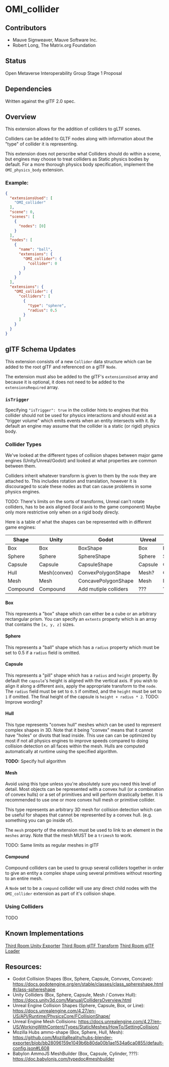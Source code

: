 <!-- Based on structure of the OMI_audio_emitter -->

# OMI_collider

## Contributors

* Mauve Signweaver, Mauve Software Inc.
* Robert Long, The Matrix.org Foundation

## Status

Open Metaverse Interoperability Group Stage 1 Proposal

## Dependencies

Written against the glTF 2.0 spec.

## Overview

This extension allows for the addition of colliders to gLTF scenes.

Colliders can be added to GLTF nodes along with information about the "type" of collider it is representing.

This extension does not perscribe what Colliders should do within a scene, but engines may choose to treat colliders as Static physics bodies by default.
For a more thorough physics body specification, implement the `OMI_physics_body` extension.

### Example:

```json
{
  "extensionsUsed": [
    "OMI_collider"
  ],
  "scene": 0,
  "scenes": [
    {
      "nodes": [0]
    }
  ],
  "nodes": [
    {
      "name": "ball",
      "extensions": {
        "OMI_collider": {
          "collider": 0
        }
      }
    }
  ],
  "extensions": {
    "OMI_collider": {
      "colliders": [
        {
          "type": "sphere",
          "radius": 0.5
        }
      ]
    }
  }
}
```

## glTF Schema Updates

This extension consists of a new `Collider` data structure which can be added to the root glTF and referenced on a glTF `Node`.

The extension must also be added to the glTF's `extensionsUsed` array and because it is optional, it does not need to be added to the `extensionsRequired` array.

### `isTrigger`

Specifying `"isTrigger": true` in the collider hints to engines that this collider should not be used for physics interactions and should exist as a "trigger volume" which emits events when an entity intersects with it.
By default an engine may assume that the collider is a static (or rigid) physics body.

### Collider Types

We've looked at the different types of collision shapes between major game engines (Unity/Unreal/Godot) and looked at what properties are common between them.

Colliders inherit whatever transform is given to them by the `node` they are attached to. This includes rotation and translation, however it is discouraged to scale these nodes as that can cause problems in some physics engines.

TODO: There's limits on the sorts of transforms, Unreal can't rotate colliders, has to be axis aligned (local axis to the game component) Maybe only more restrictive only when on a rigid body direcly.

Here is a table of what the shapes can be represented with in different game engines:

| Shape    | Unity        | Godot                 | Unreal  | Ammo       |
| -------- | ------------ | --------------------- | ------- | ---------- |
| Box      | Box          | BoxShape              | Box     | Box        |
| Sphere   | Sphere       | SphereShape           | Sphere  | Sphere     |
| Capsule  | Capsule      | CapsuleShape          | Capsule | Capsule    |
| Hull     | Mesh(convex) | ConvexPolygonShape    | Mesh?   | ConvexHull |
| Mesh     | Mesh         | ConcavePolygonShape   | Mesh    | Mesh       |
| Compound | Compound     | Add mutiple colliders | ???     | ???        |


#### Box

This represents a "box" shape which can either be a cube or an arbitrary rectangular prism. You can specify an `extents` property which is an array that contains the `[x, y, z]` sizes.

#### Sphere

This represents a "ball" shape which has a `radius` property which must be set to 0.5 if a `radius` field is omitted.

#### Capsule

This represents a "pill" shape which has a `radius` and `height` property. By default the `capsule`'s height is aligned with the vertical axis. If you wish to align it along a different axis, apply the appropriate transform to the `node`. The `radius` field must be set to `0.5` if omitted, and the `height` must be set to `1` if omitted. The final height of the capsule is `height + radius * 2`. TODO: Improve wording?

#### Hull

This type represents "convex hull" meshes which can be used to represent complex shapes in 3D. Note that it being "convex" means that it cannot have "holes" or divots that lead inside. This use can can be optimized by most if not all physics engines to improve speeds compared to doing collision detection on all faces within the mesh. Hulls are computed automatically at runtime using the specified algorithm.

**TODO:** Specify hull algorithm

#### Mesh

Avoid using this type unless you're absolutely sure you need this level of detail.
Most objects can be represented with a convex hull (or a combination of convex hulls) or a set of primitives and will perform drastically better. It is recommended to use one or more convex hull mesh or primitive collider.

This type represents an arbitrary 3D mesh for collision detection which can be useful for shapes that cannot be represented by a convex hull. (e.g. something you can go inside of).

The `mesh` property of the extension must be used to link to an element in the `meshes` array. Note that the mesh MUST be a `trimesh` to work.

TODO: Same limits as regular meshes in glTF

#### Compound

Compound colliders can be used to group several colliders together in order to give an entity a complex shape using several primitives without resorting to an entire mesh.

A `Node` set to be a `compund` collider will use any direct child nodes with the `OMI_collider` extension as part of it's collision shape.

### Using Colliders

TODO

## Known Implementations

[Third Room Unity Exporter](https://github.com/matrix-org/thirdroom-unity-exporter/blob/main/Runtime/Scripts/OMI_collider/OMI_ColliderExtension.cs)
[Third Room glTF Transform](https://github.com/matrix-org/thirdroom/blob/main/src/asset-pipeline/extensions/OMIColliderExtension.ts)
[Third Room glTF Loader](https://github.com/matrix-org/thirdroom/blob/main/src/engine/gltf/OMI_collider.ts)

## Resources:

- Godot Collision Shapes (Box, Sphere, Capsule, Convvex, Concave): https://docs.godotengine.org/en/stable/classes/class_sphereshape.html#class-sphereshape
- Unity Colliders (Box, Sphere, Capsule, Mesh / Convex Hull): https://docs.unity3d.com/Manual/CollidersOverview.html
- Unreal Engine Collision Shapes (Sphere, Capsule, Box, or Line): https://docs.unrealengine.com/4.27/en-US/API/Runtime/PhysicsCore/FCollisionShape/
- Unreal Engine Mesh Collisions: https://docs.unrealengine.com/4.27/en-US/WorkingWithContent/Types/StaticMeshes/HowTo/SettingCollision/
- Mozilla Hubs ammo-shape (Box, Sphere, Hull, Mesh): https://github.com/MozillaReality/hubs-blender-exporter/blob/bb28096159e1049b6b80da00b1ae1534a6ca0855/default-config.json#L608
- Babylon AmmoJS MeshBuilder (Box, Capsule, Cylinder, ???): https://doc.babylonjs.com/typedoc#meshbuilder
